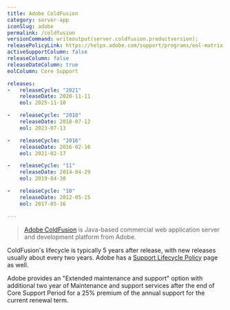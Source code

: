 ```yaml
---
title: Adobe ColdFusion
category: server-app
iconSlug: adobe
permalink: /coldfusion
versionCommand: writeoutput(server.coldfusion.productversion);
releasePolicyLink: https://helpx.adobe.com/support/programs/eol-matrix.html
activeSupportColumn: false
releaseColumn: false
releaseDateColumn: true
eolColumn: Core Support

releases:
-   releaseCycle: "2021"
    releaseDate: 2020-11-11
    eol: 2025-11-10

-   releaseCycle: "2018"
    releaseDate: 2018-07-12
    eol: 2023-07-13

-   releaseCycle: "2016"
    releaseDate: 2016-02-16
    eol: 2021-02-17

-   releaseCycle: "11"
    releaseDate: 2014-04-29
    eol: 2019-04-30

-   releaseCycle: "10"
    releaseDate: 2012-05-15
    eol: 2017-05-16

---
```


> [Adobe ColdFusion](https://www.adobe.com/products/coldfusion-family.html) is Java-based commercial
> web application server and development platform from Adobe.

ColdFusion's lifecycle is typically 5 years after release, with new releases usually about every two
years. Adobe has a [Support Lifecycle Policy](https://helpx.adobe.com/x-productkb/policy-pricing/policy_enterprise_lifecycle.html)
page as well.

Adobe provides an "Extended maintenance and support" option with additional two year of Maintenance
and support services after the end of Core Support Period for a 25% premium of the annual support
for the current renewal term.

